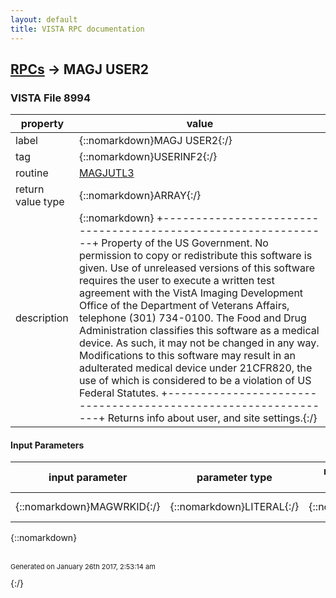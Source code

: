 ```yaml
---
layout: default
title: VISTA RPC documentation
---
```




## [RPCs](TableOfContent.md) &#8594; MAGJ USER2 



### VISTA File 8994 


 property | value 
--- | --- 
 label | {::nomarkdown}MAGJ USER2{:/}
 tag | {::nomarkdown}USERINF2{:/}
 routine | [MAGJUTL3](http://code.osehra.org/dox/Routine_MAGJUTL3_source.html)
 return value type | {::nomarkdown}ARRAY{:/}
 description | {::nomarkdown}  +---------------------------------------------------------------+   Property of the US Government.                                   No permission to copy or redistribute this software is given.    Use of unreleased versions of this software requires the user    to execute a written test agreement with the VistA Imaging       Development Office of the Department of Veterans Affairs,        telephone (301) 734-0100.                                                                                                         The Food and Drug Administration classifies this software as     a medical device.  As such, it may not be changed in any way.    Modifications to this software may result in an adulterated      medical device under 21CFR820, the use of which is considered    to be a violation of US Federal Statutes.                       +---------------------------------------------------------------+ Returns info about user, and site settings.{:/}

#### Input Parameters

| input parameter | parameter type | maximum data length | required | description | 
| --- | --- | --- | --- | --- | 
| {::nomarkdown}MAGWRKID{:/} | {::nomarkdown}LITERAL{:/} | {::nomarkdown}50{:/} | {::nomarkdown}true{:/} | {::nomarkdown}Workstation ID{:/} | 

{::nomarkdown} <br/><br/><p style="font-size: 11px">Generated on January 26th 2017, 2:53:14 am</p>{:/}
